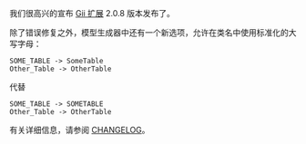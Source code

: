 我们很高兴的宣布 [Gii 扩展](https://github.com/yiisoft/yii2-gii) 2.0.8 版本发布了。

除了错误修复之外，模型生成器中还有一个新选项，允许在类名中使用标准化的大写字母：
```
SOME_TABLE -> SomeTable
Other_Table -> OtherTable
```
代替
```
SOME_TABLE -> SOMETABLE
Other_Table -> OtherTable
```
有关详细信息，请参阅 [CHANGELOG](https://github.com/yiisoft/yii2-gii/blob/2.0.8/CHANGELOG.md)。

